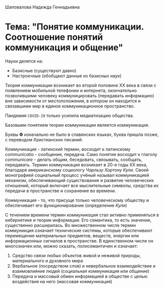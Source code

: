 Шаповалова Надежда Геннадьевна
# Тема: "Понятие коммуникации. Соотношение понятий коммуникация и общение"
Науки делятся на:
- Базисные (существуют давно)
- Настроечные (обобщают данные из базисных наук)

Теория коммуникации возникает во второй половине XX века в связи с появлением мобильной телефонии и интернета, окончательно позволившими человеку коммуницировать (передавать информацию) вне зависимости от местоположения, в котором он находится и связавшими мир в единое коммуникационное пространство.

Пандемия `COVID-19` только усилила медиатизацию общества.

Базовыми понятием теории коммуникации является коммуникация. 

Буквы **Ф** изначально не было в славянских языках, буква пришла позже, с переводом Христианских писаний.

Коммуникация - латинский термин, восходит к латинскому *communicatio* - сообщение, передача. Само понятие восходит к глаголу *communicare* - делать общим, беседовать, связывать, сообщать, передавать. 
Термин коммуникация возникает в 20-е годы XX века, благодаря американскому социологу *Чарльзу Хортону Кули*. Своей монографией социальный процесс учёный называл коммуникацией механизм, обеспечивающий существование и развитие человеческих отношений, который включает все мыслительные  символы, средства их передачи в пространстве и сохранение во времени. 

Коммуникация - то, что присуще только человеческому обществу и обеспечивает его функционирование (определение *Кули*)

С течением времени термин *коммуникация* стал активно применяться в кибернетике и теории информации. Его семантика, то есть значение, существенно расширилась.
Во множественном числе термин коммуникция означает технические системы, которые обеспечивают перемещение материальных предметов, веществ, энергии или информационных сигналов в пространстве.
В единственном числе он многозначен или, можно сказать, полисемантичен и означает:
1. Средство связи любых объектов живой и неживой природы, материального и духовного мира
2. Вербальное (посредством слов) и невербальное взаимодействие и взаимовлияние людей (социальная коммуникация или общение)
3. Передача и массовый обмен информацией в обществе с целью воздействия на него (массовая коммуникация)

